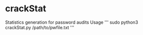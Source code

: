 # crackStat
Statistics generation for password audits
Usage
'''
sudo python3 crackStat.py /path/to/pwfile.txt
'''

